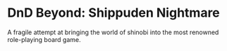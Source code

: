 # DnD Beyond: Shippuden Nightmare
A fragile attempt at bringing the world of shinobi into the most renowned role-playing board game.
